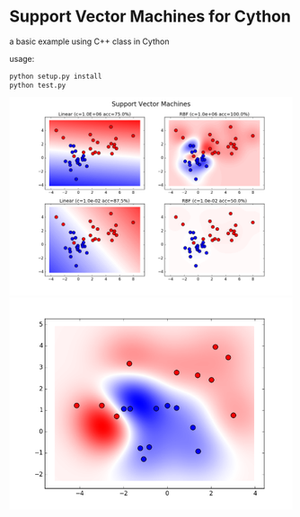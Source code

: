 # Support Vector Machines for Cython

a basic example using C++ class in Cython

usage:

```
python setup.py install
python test.py
```

![svms](res/svms.png)
![result](res/result.png)
